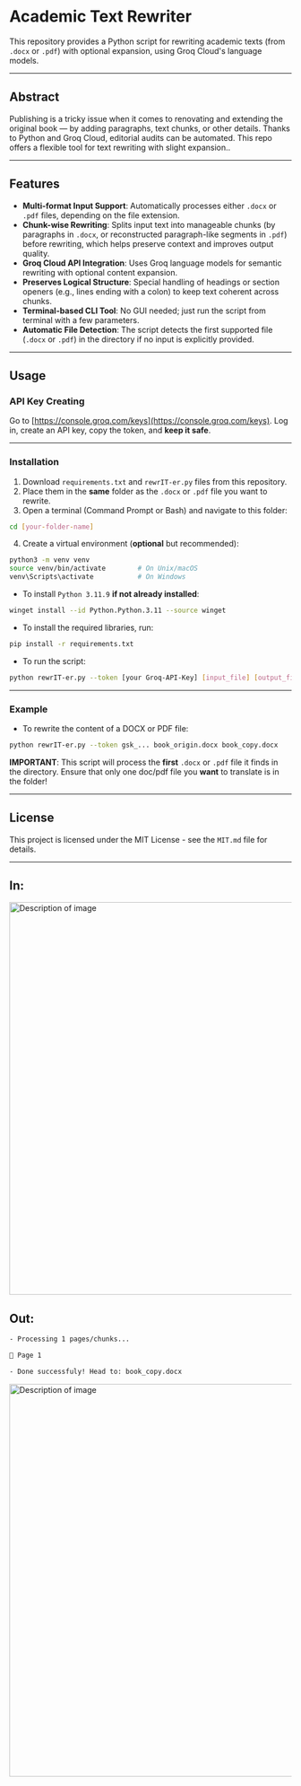 # Academic Text Rewriter

This repository provides a Python script for rewriting academic texts (from `.docx` or `.pdf`) with optional expansion, using Groq Cloud's language models.

---

## Abstract

Publishing is a tricky issue when it comes to renovating and extending the original book — by adding paragraphs, text chunks, or other details. Thanks to Python and Groq Cloud, editorial audits can be automated. This repo offers a flexible tool for text rewriting with slight expansion..

---

## Features

- **Multi-format Input Support**: Automatically processes either `.docx` or `.pdf` files, depending on the file extension.
- **Chunk-wise Rewriting**: Splits input text into manageable chunks (by paragraphs in `.docx`, or reconstructed paragraph-like segments in `.pdf`) before rewriting, which helps preserve context and improves output quality.
- **Groq Cloud API Integration**: Uses Groq language models for semantic rewriting with optional content expansion.
- **Preserves Logical Structure**: Special handling of headings or section openers (e.g., lines ending with a colon) to keep text coherent across chunks.
- **Terminal-based CLI Tool**: No GUI needed; just run the script from terminal with a few parameters.
- **Automatic File Detection**: The script detects the first supported file (`.docx` or `.pdf`) in the directory if no input is explicitly provided.

---

## Usage

### API Key Creating

Go to [https://console.groq.com/keys](https://console.groq.com/keys). Log in, create an API key, copy the token, and **keep it safe**.

---

### Installation
1. Download `requirements.txt` and `rewrIT-er.py` files from this repository.
2. Place them in the **same** folder as the `.docx` or `.pdf` file you want to rewrite.
3. Open a terminal (Command Prompt or Bash) and navigate to this folder:
```bash
cd [your-folder-name]
```
4. Create a virtual environment (**optional** but recommended):
```bash
python3 -m venv venv
source venv/bin/activate        # On Unix/macOS
venv\Scripts\activate           # On Windows
```
- To install `Python 3.11.9` **if not already installed**:

```bash
winget install --id Python.Python.3.11 --source winget
```
- To install the required libraries, run:

```bash
pip install -r requirements.txt
```
- To run the script:

```bash
python rewrIT-er.py --token [your Groq-API-Key] [input_file] [output_file]
```

---

### Example

- To rewrite the content of a DOCX or PDF file:

```bash
python rewrIT-er.py --token gsk_... book_origin.docx book_copy.docx
```

**IMPORTANT**: This script will process the **first** `.docx` or `.pdf` file it finds in the directory. Ensure that only one doc/pdf file you **want** to translate is in the folder!

---

## License

This project is licensed under the MIT License - see the `MIT.md` file for details.

---

## In:
<img src="https://github.com/user-attachments/assets/062318a4-95b7-4c58-bff3-25eee9325913" alt="Description of image" width="700"/>

## Out:
```bash
- Processing 1 pages/chunks...

📄 Page 1

- Done successfuly! Head to: book_copy.docx
```
<img src="https://github.com/user-attachments/assets/cf4d9401-52f1-40f6-882c-f72861d84abf" alt="Description of image" width="700"/>




